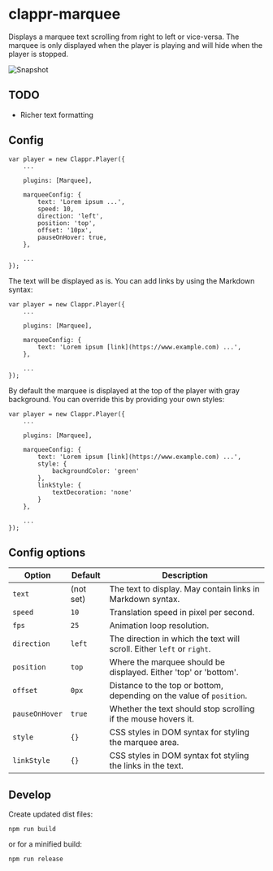 # clappr-marquee

Displays a marquee text scrolling from right to left or vice-versa. The marquee is only displayed when the player is
playing and will hide when the player is stopped.

![Snapshot](../main/screenshot.jpg)

## TODO

- Richer text formatting

## Config

```
var player = new Clappr.Player({
	...

	plugins: [Marquee],

	marqueeConfig: {
		text: 'Lorem ipsum ...',
		speed: 10,
		direction: 'left',
		position: 'top',
		offset: '10px',
		pauseOnHover: true,
	},

	...
});
```

The text will be displayed as is. You can add links by using the Markdown syntax:

```
var player = new Clappr.Player({
	...

	plugins: [Marquee],

	marqueeConfig: {
		text: 'Lorem ipsum [link](https://www.example.com) ...',
	},

	...
});
```

By default the marquee is displayed at the top of the player with gray background. You can override this by providing
your own styles:

```
var player = new Clappr.Player({
	...

	plugins: [Marquee],

	marqueeConfig: {
		text: 'Lorem ipsum [link](https://www.example.com) ...',
		style: {
			backgroundColor: 'green'
		},
		linkStyle: {
			textDecoration: 'none'
		}
	},

	...
});
```

## Config options

Option | Default | Description
-------|---------|------------
`text` | (not set) | The text to display. May contain links in Markdown syntax.
`speed` | `10` | Translation speed in pixel per second.
`fps` | `25` | Animation loop resolution.
`direction` | `left` | The direction in which the text will scroll. Either `left` or `right`.
`position` | `top` | Where the marquee should be displayed. Either 'top' or 'bottom'.
`offset` | `0px` | Distance to the top or bottom, depending on the value of `position`.
`pauseOnHover` | `true` | Whether the text should stop scrolling if the mouse hovers it.
`style` | `{}` | CSS styles in DOM syntax for styling the marquee area.
`linkStyle` | `{}` | CSS styles in DOM syntax fot styling the links in the text.

## Develop

Create updated dist files:

```
npm run build
```

or for a minified build:

``` 
npm run release
```
